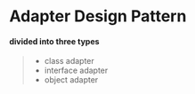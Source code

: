 # Adapter Design Pattern
#### divided into three types
>* class adapter
>* interface adapter
>* object adapter
